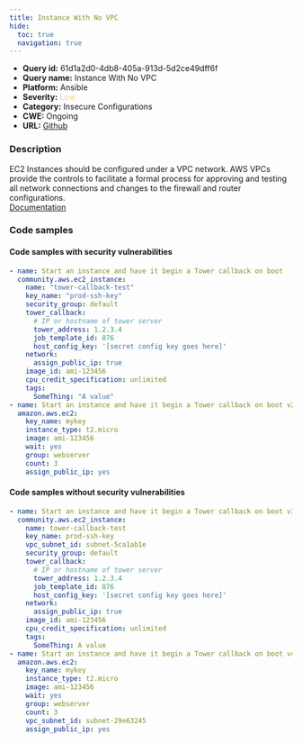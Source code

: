 ```yaml
---
title: Instance With No VPC
hide:
  toc: true
  navigation: true
---
```


<style>
  .highlight .hll {
    background-color: #ff171742;
  }
  .md-content {
    max-width: 1100px;
    margin: 0 auto;
  }
</style>

-   **Query id:** 61d1a2d0-4db8-405a-913d-5d2ce49dff6f
-   **Query name:** Instance With No VPC
-   **Platform:** Ansible
-   **Severity:** <span style="color:#edd57e">Low</span>
-   **Category:** Insecure Configurations
-   **CWE:** Ongoing
-   **URL:** [Github](https://github.com/Checkmarx/kics/tree/master/assets/queries/ansible/aws/instance_with_no_vpc)

### Description
EC2 Instances should be configured under a VPC network. AWS VPCs provide the controls to facilitate a formal process for approving and testing all network connections and changes to the firewall and router configurations.<br>
[Documentation](https://docs.ansible.com/ansible/latest/collections/amazon/aws/ec2_module.html)

### Code samples
#### Code samples with security vulnerabilities
```yaml title="Positive test num. 1 - yaml file" hl_lines="2 18"
- name: Start an instance and have it begin a Tower callback on boot
  community.aws.ec2_instance:
    name: "tower-callback-test"
    key_name: "prod-ssh-key"
    security_group: default
    tower_callback:
      # IP or hostname of tower server
      tower_address: 1.2.3.4
      job_template_id: 876
      host_config_key: '[secret config key goes here]'
    network:
      assign_public_ip: true
    image_id: ami-123456
    cpu_credit_specification: unlimited
    tags:
      SomeThing: "A value"
- name: Start an instance and have it begin a Tower callback on boot v2
  amazon.aws.ec2:
    key_name: mykey
    instance_type: t2.micro
    image: ami-123456
    wait: yes
    group: webserver
    count: 3
    assign_public_ip: yes

```


#### Code samples without security vulnerabilities
```yaml title="Negative test num. 1 - yaml file"
- name: Start an instance and have it begin a Tower callback on boot v3
  community.aws.ec2_instance:
    name: tower-callback-test
    key_name: prod-ssh-key
    vpc_subnet_id: subnet-5ca1ab1e
    security_group: default
    tower_callback:
      # IP or hostname of tower server
      tower_address: 1.2.3.4
      job_template_id: 876
      host_config_key: '[secret config key goes here]'
    network:
      assign_public_ip: true
    image_id: ami-123456
    cpu_credit_specification: unlimited
    tags:
      SomeThing: A value
- name: Start an instance and have it begin a Tower callback on boot v4
  amazon.aws.ec2:
    key_name: mykey
    instance_type: t2.micro
    image: ami-123456
    wait: yes
    group: webserver
    count: 3
    vpc_subnet_id: subnet-29e63245
    assign_public_ip: yes

```

